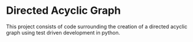 # Directed Acyclic Graph

This project consists of code surrounding the creation of a directed acyclic graph using test driven development in python.
